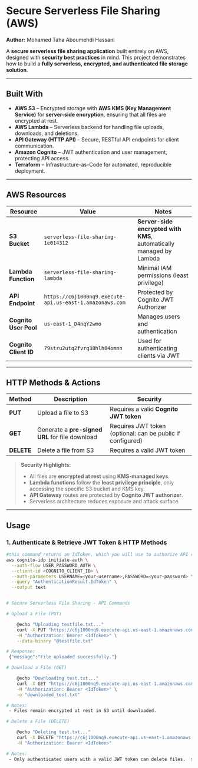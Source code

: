 # Secure Serverless File Sharing (AWS)

**Author:** Mohamed Taha Aboumehdi Hassani  

A **secure serverless file sharing application** built entirely on AWS, designed with **security best practices** in mind. This project demonstrates how to build a **fully serverless, encrypted, and authenticated file storage solution**.

---

## Built With

- **AWS S3** – Encrypted storage with **AWS KMS (Key Management Service)** for **server-side encryption**, ensuring that all files are encrypted at rest.  
- **AWS Lambda** – Serverless backend for handling file uploads, downloads, and deletions.  
- **API Gateway (HTTP API)** – Secure, RESTful API endpoints for client communication.  
- **Amazon Cognito** – JWT authentication and user management, protecting API access.  
- **Terraform** – Infrastructure-as-Code for automated, reproducible deployment.  

---

## AWS Resources

| Resource | Value | Notes |
|----------|-------|-------|
| **S3 Bucket** | `serverless-file-sharing-1e014312` | **Server-side encrypted with KMS**, automatically managed by Lambda |
| **Lambda Function** | `serverless-file-sharing-lambda` | Minimal IAM permissions (least privilege) |
| **API Endpoint** | `https://c6j1000nq9.execute-api.us-east-1.amazonaws.com` | Protected by Cognito JWT Authorizer |
| **Cognito User Pool** | `us-east-1_D4nqY2wmo` | Manages users and authentication |
| **Cognito Client ID** | `79stru2utq2fvrq38hlh84omnn` | Used for authenticating clients via JWT |

---

## HTTP Methods & Actions

| Method | Description | Security |
|--------|------------|----------|
| **PUT**    | Upload a file to S3 | Requires a valid **Cognito JWT token** |
| **GET**    | Generate a **pre-signed URL** for file download | Requires JWT token (optional: can be public if configured) |
| **DELETE** | Delete a file from S3 | Requires a valid JWT token |

> **Security Highlights:**  
> - All files are **encrypted at rest** using **KMS-managed keys**.  
> - **Lambda functions** follow the **least privilege principle**, only accessing the specific S3 bucket and KMS key.  
> - **API Gateway** routes are protected by **Cognito JWT authorizer**.  
> - Serverless architecture reduces exposure and attack surface.  

---

## Usage

### 1. Authenticate & Retrieve JWT Token & HTTP Methods

```bash
#this command returns an IdToken, which you will use to authorize API requests.
aws cognito-idp initiate-auth \
  --auth-flow USER_PASSWORD_AUTH \
  --client-id <COGNITO_CLIENT_ID> \
  --auth-parameters USERNAME=<your-username>,PASSWORD=<your-password> \
  --query "AuthenticationResult.IdToken" \
  --output text


# Secure Serverless File Sharing - API Commands

# Upload a File (PUT)

	@echo "Uploading testfile.txt..."
	curl -X PUT "https://c6j1000nq9.execute-api.us-east-1.amazonaws.com/test.txt" \
	-H "Authorization: Bearer <IdToken>" \
	--data-binary "@testfile.txt"

# Response:
 {"message":"File uploaded successfully."}

# Download a File (GET)

	@echo "Downloading test.txt..."
	curl -X GET "https://c6j1000nq9.execute-api.us-east-1.amazonaws.com/test.txt" \
	-H "Authorization: Bearer <IdToken>" \
	-o "downloaded_test.txt"

# Notes:
 - Files remain encrypted at rest in S3 until downloaded.

# Delete a File (DELETE)

	@echo "Deleting test.txt..."
	curl -X DELETE "https://c6j1000nq9.execute-api.us-east-1.amazonaws.com/test.txt" \
	-H "Authorization: Bearer <IdToken>"

# Notes:
 - Only authenticated users with a valid JWT token can delete files.  sperate codes
